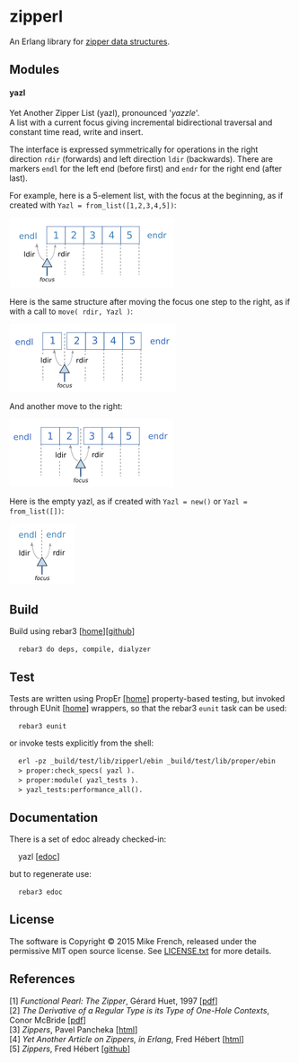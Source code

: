 # zipperl

An Erlang library for [zipper data structures](http://en.wikipedia.org/wiki/Zipper_%28data_structure%29).

## Modules

#### yazl 

Yet Another Zipper List (yazl), pronounced '_yazzle_'.    
A list with a current focus giving incremental bidirectional traversal and constant time read, write and insert.   

The interface is expressed symmetrically for operations in the right direction `rdir` (forwards) and left direction `ldir`  (backwards). There are markers `endl` for the left end (before first) and `endr` for the right end (after last).

For example, here is a 5-element list, with the focus at the beginning, as if created with `Yazl = from_list([1,2,3,4,5])`:

![yazl endl position 1](https://raw.githubusercontent.com/mike-french/zipperl/master/doc/yazl-pos1.png)

Here is the same structure after moving the focus one step to the right, as if with a call to `move( rdir, Yazl )`:

![yazl endl position 2](https://raw.githubusercontent.com/mike-french/zipperl/master/doc/yazl-pos2.png)

And another move to the right:

![yazl endl position 3](https://raw.githubusercontent.com/mike-french/zipperl/master/doc/yazl-pos3.png)

Here is the empty yazl, as if created with `Yazl = new()` or `Yazl = from_list([])`:

![empty yazl](https://raw.githubusercontent.com/mike-french/zipperl/master/doc/yazl-empty.png)

## Build

Build using rebar3 \[[home](http://www.rebar3.org/)\]\[[github](http://github.com/rebar/rebar3)\]

&nbsp; &nbsp; `rebar3 do deps, compile, dialyzer`

## Test

Tests are written using PropEr \[[home](http://proper.softlab.ntua.gr/)\] property-based testing, but invoked through EUnit \[[home](http://www.erlang.org/doc/apps/eunit/chapter.html)\] wrappers, so that the rebar3 `eunit` task can be used:

&nbsp; &nbsp; `rebar3 eunit`    

or invoke tests explicitly from the shell:

&nbsp; &nbsp; `erl -pz _build/test/lib/zipperl/ebin _build/test/lib/proper/ebin`    
&nbsp; &nbsp; `> proper:check_specs( yazl ).`     
&nbsp; &nbsp; `> proper:module( yazl_tests ).`    
&nbsp; &nbsp; `> yazl_tests:performance_all().`

## Documentation

There is a set of edoc already checked-in:

&nbsp; &nbsp; yazl \[[edoc](http://rawgit.com/mike-french/zipperl/master/doc/yazl.html)\]

but to regenerate use:

&nbsp; &nbsp; `rebar3 edoc`

## License

The software is Copyright © 2015 Mike French, released under the permissive MIT open source license. See [LICENSE.txt](http://rawgit.com/mike-french/zipperl/master/LICENSE.txt) for more details.

## References

\[1\] _Functional Pearl: The Zipper_, Gérard Huet, 1997 \[[pdf](http://yquem.inria.fr/~huet/PUBLIC/zip.pdf)\]    
\[2\] _The Derivative of a Regular Type is its Type of One-Hole Contexts_, Conor McBride \[[pdf](http://strictlypositive.org/diff.pdf)\]    
\[3\] _Zippers_, Pavel Pancheka \[[html](https://pavpanchekha.com/blog/zippers/huet.html)\]    
\[4\] _Yet Another Article on Zippers, in Erlang_, Fred Hébert \[[html](http://ferd.ca/yet-another-article-on-zippers.html)\]    
\[5\] _Zippers_, Fred Hébert \[[github](https://github.com/ferd/zippers)\]



